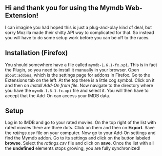 ## Hi and thank you for using the Mymdb Web-Extension!
I can imagine you had hoped this is just a plug-and-play kind of deal,
but sorry Mozilla made their shitty API way to complicated for that.
So instead you will have to do some setup work before you can be off to the races.

## Installation (Firefox)
You should somewhere have a file called `mymdb-1.6.1-fx.xpi`.
This is in fact the Plugin, so you need to install it manually in your browser.
Open `about:addons`, which is the settings page for addons in Firefox.
Go to the Extensions tab on the left.
At the top there is a little cog symbol.
Click on it and then on *Install Add-On from file*.
Now navigate to the directory where you have the `mymdb-1.6.1-fx.xpi` file and select it.
You will then have to accept that the Add-On can access your IMDB data.

## Setup
Log in to IMDB and go to your rated movies.
On the top right of the list with rated movies there are three dots.
Click on them and then on **Export**.
Save the *ratings.csv* file on your computer.
Now go to your Add-On settings and find the Mymdb addon.
Go to its settings and click on the button labeled **browse**.
Select the *ratings.csv* file and click on **save**.
Once the list with all the **undefined** elements stops growing, you are fully synchronized!

